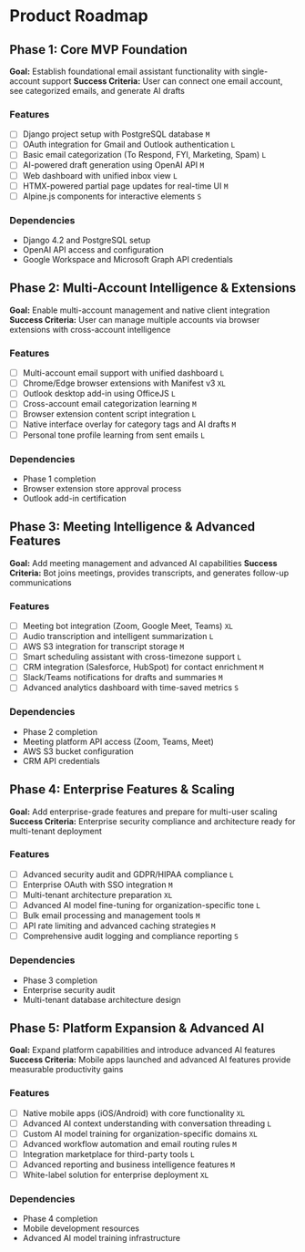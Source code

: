 # Product Roadmap

## Phase 1: Core MVP Foundation

**Goal:** Establish foundational email assistant functionality with single-account support
**Success Criteria:** User can connect one email account, see categorized emails, and generate AI drafts

### Features

- [ ] Django project setup with PostgreSQL database `M`
- [ ] OAuth integration for Gmail and Outlook authentication `L`
- [ ] Basic email categorization (To Respond, FYI, Marketing, Spam) `L`
- [ ] AI-powered draft generation using OpenAI API `M`
- [ ] Web dashboard with unified inbox view `L`
- [ ] HTMX-powered partial page updates for real-time UI `M`
- [ ] Alpine.js components for interactive elements `S`

### Dependencies

- Django 4.2 and PostgreSQL setup
- OpenAI API access and configuration
- Google Workspace and Microsoft Graph API credentials

## Phase 2: Multi-Account Intelligence & Extensions

**Goal:** Enable multi-account management and native client integration
**Success Criteria:** User can manage multiple accounts via browser extensions with cross-account intelligence

### Features

- [ ] Multi-account email support with unified dashboard `L`
- [ ] Chrome/Edge browser extensions with Manifest v3 `XL`
- [ ] Outlook desktop add-in using OfficeJS `L`
- [ ] Cross-account email categorization learning `M`
- [ ] Browser extension content script integration `L`
- [ ] Native interface overlay for category tags and AI drafts `M`
- [ ] Personal tone profile learning from sent emails `L`

### Dependencies

- Phase 1 completion
- Browser extension store approval process
- Outlook add-in certification

## Phase 3: Meeting Intelligence & Advanced Features

**Goal:** Add meeting management and advanced AI capabilities
**Success Criteria:** Bot joins meetings, provides transcripts, and generates follow-up communications

### Features

- [ ] Meeting bot integration (Zoom, Google Meet, Teams) `XL`
- [ ] Audio transcription and intelligent summarization `L`
- [ ] AWS S3 integration for transcript storage `M`
- [ ] Smart scheduling assistant with cross-timezone support `L`
- [ ] CRM integration (Salesforce, HubSpot) for contact enrichment `M`
- [ ] Slack/Teams notifications for drafts and summaries `M`
- [ ] Advanced analytics dashboard with time-saved metrics `S`

### Dependencies

- Phase 2 completion
- Meeting platform API access (Zoom, Teams, Meet)
- AWS S3 bucket configuration
- CRM API credentials

## Phase 4: Enterprise Features & Scaling

**Goal:** Add enterprise-grade features and prepare for multi-user scaling
**Success Criteria:** Enterprise security compliance and architecture ready for multi-tenant deployment

### Features

- [ ] Advanced security audit and GDPR/HIPAA compliance `L`
- [ ] Enterprise OAuth with SSO integration `M`
- [ ] Multi-tenant architecture preparation `XL`
- [ ] Advanced AI model fine-tuning for organization-specific tone `L`
- [ ] Bulk email processing and management tools `M`
- [ ] API rate limiting and advanced caching strategies `M`
- [ ] Comprehensive audit logging and compliance reporting `S`

### Dependencies

- Phase 3 completion
- Enterprise security audit
- Multi-tenant database architecture design

## Phase 5: Platform Expansion & Advanced AI

**Goal:** Expand platform capabilities and introduce advanced AI features
**Success Criteria:** Mobile apps launched and advanced AI features provide measurable productivity gains

### Features

- [ ] Native mobile apps (iOS/Android) with core functionality `XL`
- [ ] Advanced AI context understanding with conversation threading `L`
- [ ] Custom AI model training for organization-specific domains `XL`
- [ ] Advanced workflow automation and email routing rules `M`
- [ ] Integration marketplace for third-party tools `L`
- [ ] Advanced reporting and business intelligence features `M`
- [ ] White-label solution for enterprise deployment `XL`

### Dependencies

- Phase 4 completion
- Mobile development resources
- Advanced AI model training infrastructure